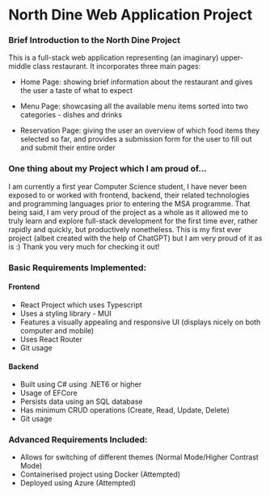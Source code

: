 # North Dine Web Application Project

### Brief Introduction to the North Dine Project

This is a full-stack web application representing (an imaginary) upper-middle class restaurant. It incorporates three main pages:

- Home Page: showing brief information about the restaurant and gives the user a taste of what to expect

- Menu Page: showcasing all the available menu items sorted into two categories - dishes and drinks

- Reservation Page: giving the user an overview of which food items they selected so far, and provides a submission form for the user to fill out and submit their entire order

### One thing about my Project which I am proud of...

I am currently a first year Computer Science student, I have never been exposed to or worked with frontend, backend, their related technologies and programming languages prior to entering the MSA programme. That being said, I am very proud of the project as a whole as it allowed me to truly learn and explore full-stack development for the first time ever, rather rapidly and quickly, but productively nonetheless. This is my first ever project (albeit created with the help of ChatGPT) but I am very proud of it as is :) Thank you very much for checking it out!

### Basic Requirements Implemented:

#### Frontend

- React Project which uses Typescript
- Uses a styling library - MUI
- Features a visually appealing and responsive UI (displays nicely on both computer and mobile)
- Uses React Router
- Git usage

#### Backend

- Built using C# using .NET6 or higher
- Usage of EFCore
- Persists data using an SQL database
- Has minimum CRUD operations (Create, Read, Update, Delete)
- Git usage

### Advanced Requirements Included:

- Allows for switching of different themes (Normal Mode/Higher Contrast Mode)
- Containerised project using Docker (Attempted)
- Deployed using Azure (Attempted)
